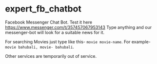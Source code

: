# expert_fb_chatbot
Facebook Messenger Chat Bot. Test it here https://www.messenger.com/t/357457067953143
Type anything and our messenger-bot will look for a suitable news for it.

For searching Movies just type like this- `movie movie-name`. For example- `movie bahubali, movie- bahubali`.

Other services are temporarily out of service.
